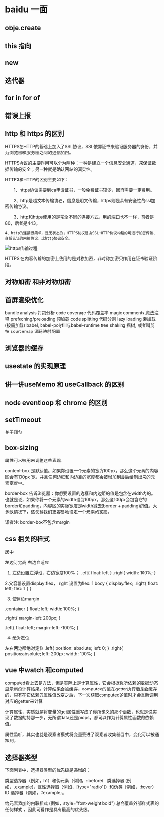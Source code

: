 # baidu 一面

## obje.create

## this 指向

## new

## 迭代器

## for in  for of

## 错误上报

## http 和 https 的区别

HTTPS在HTTP的基础上加入了SSL协议，SSL依靠证书来验证服务器的身份，并为浏览器和服务器之间的通信加密。

HTTPS协议的主要作用可以分为两种：一种是建立一个信息安全通道，来保证数据传输的安全；另一种就是确认网站的真实性。

HTTPS和HTTP的区别主要如下：

　　1、https协议需要到ca申请证书，一般免费证书较少，因而需要一定费用。

　　2、http是超文本传输协议，信息是明文传输，https则是具有安全性的ssl加密传输协议。

　　3、http和https使用的是完全不同的连接方式，用的端口也不一样，前者是80，后者是443。

    4、http的连接很简单，是无状态的；HTTPS协议是由SSL+HTTP协议构建的可进行加密传输、身份认证的网络协议，比http协议安全。

![https传输过程](https://tva1.sinaimg.cn/large/0081Kckwgy1gkjulgytzhj30m80llq4h.jpg)

HTTPS 在内容传输的加密上使用的是对称加密，非对称加密只作用在证书验证阶段。

## 对称加密 和非对称加密

## 首屏渲染优化

bundle analysis 打包分析
code coverage 代码覆盖率
magic comments 魔法注释
prefeching/preloading 预加载
code splitting 代码分割
lazy loading 懒加载(按需加载)
babel, babel-polyfill与babel-runtime
tree shaking 摇树, 或者叫剪枝
sourcemap 源码映射配置



## 浏览器的缓存

## usestate 的实现原理

## 讲一讲useMemo 和 useCallback 的区别

## node eventloop 和 chrome 的区别

## setTimeout

关于闭包

## box-sizing

属性可以被用来调整这些表现:

content-box  是默认值。如果你设置一个元素的宽为100px，那么这个元素的内容区会有100px 宽，并且任何边框和内边距的宽度都会被增加到最后绘制出来的元素宽度中。

border-box 告诉浏览器：你想要设置的边框和内边距的值是包含在width内的。也就是说，如果你将一个元素的width设为100px，那么这100px会包含它的border和padding，内容区的实际宽度是width减去(border + padding)的值。大多数情况下，这使得我们更容易地设定一个元素的宽高。

译者注: border-box不包含margin

## css 相关的样式

居中

左边订宽高 右边自适应

1. 左边设置左浮动，右边宽度100%；
.left{
  float: left
}
.right{
  width: 100%;
}

2.父容器设置display:flex， right 设置为flex: 1
body {
  display:flex;
  .right{
    float: left;
    flex: 1
  }
}

3. 使用负margin

.container {
  float: left;
  width: 100%;
}

.right{
  margin-left: 200px;
}

.left{
  float: left;
  margin-left: -100%;
}

4. 绝对定位

左右两边都绝对定位
.left{
  position: absolute;
  left: 0;
}
.right{
  position:absolute;
  left: 200px;
  width: 100%;
}
## vue 中watch 和computed


computed看上去是方法，但是实际上是计算属性，它会根据你所依赖的数据动态显示新的计算结果。计算结果会被缓存，computed的值在getter执行后是会缓存的，只有在它依赖的属性值改变之后，下一次获取computed的值时才会重新调用对应的getter来计算


计算属性，实质就是将变量的get属性重写成了你所定义的那个函数，也就是说实现了数据劫持那一步，无所谓data还是props，都可以作为计算属性函数的依赖值。

属性监听，其实也就是观察者模式将变量丢进了观察者收集器当中，变化可以被通知到。

## 选择器类型

下面列表中，选择器类型的优先级是递增的：

类型选择器（例如，h1）和伪元素（例如，::before）
类选择器 (例如，.example)，属性选择器（例如，[type="radio"]）和伪类（例如，:hover）
ID 选择器（例如，#example）。

给元素添加的内联样式 (例如，style="font-weight:bold") 总会覆盖外部样式表的任何样式 ，因此可看作是具有最高的优先级。